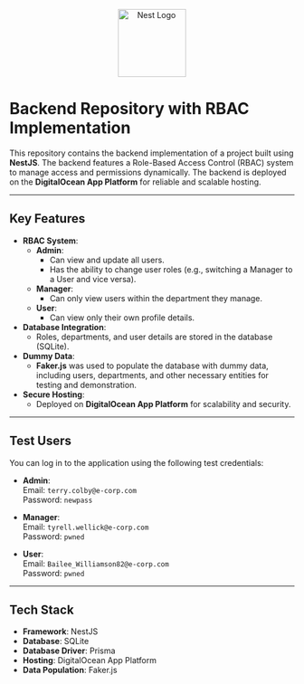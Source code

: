 <p align="center">
  <a href="http://nestjs.com/" target="blank"><img src="https://nestjs.com/img/logo-small.svg" width="120" alt="Nest Logo" /></a>
</p>

# Backend Repository with RBAC Implementation

This repository contains the backend implementation of a project built using **NestJS**. The backend features a Role-Based Access Control (RBAC) system to manage access and permissions dynamically. The backend is deployed on the **DigitalOcean App Platform** for reliable and scalable hosting.



---

## Key Features

- **RBAC System**:
  - **Admin**: 
    - Can view and update all users.
    - Has the ability to change user roles (e.g., switching a Manager to a User and vice versa).
  - **Manager**:
    - Can only view users within the department they manage.
  - **User**:
    - Can view only their own profile details.
- **Database Integration**:
  - Roles, departments, and user details are stored in the database (SQLite).
- **Dummy Data**:
  - **Faker.js** was used to populate the database with dummy data, including users, departments, and other necessary entities for testing and demonstration.
- **Secure Hosting**:
  - Deployed on **DigitalOcean App Platform** for scalability and security.

---

## Test Users

You can log in to the application using the following test credentials:

- **Admin**:  
  Email: `terry.colby@e-corp.com`  
  Password: `newpass`

- **Manager**:  
  Email: `tyrell.wellick@e-corp.com`  
  Password: `pwned`

- **User**:  
  Email: `Bailee_Williamson82@e-corp.com`  
  Password: `pwned`

---

## Tech Stack

- **Framework**: NestJS
- **Database**: SQLite
- **Database Driver**: Prisma
- **Hosting**: DigitalOcean App Platform
- **Data Population**: Faker.js



